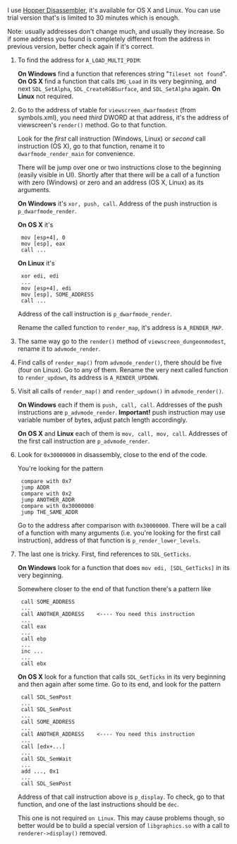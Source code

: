 I use [Hopper Disassembler](http://www.hopperapp.com), it's available for OS X and Linux. You can use trial version that's is limited to 30 minutes which is enough.

Note: usually addresses don't change much, and usually they increase. So if some address you found is completely different from the address in previous version, better check again if it's correct.

1. To find the address for `A_LOAD_MULTI_PDIM`:

	**On Windows** find a function that references string "`Tileset not found`".
	**On OS X** find a function that calls `IMG_Load` in its very beginning, and next `SDL_SetAlpha`, `SDL_CreateRGBSurface`, and `SDL_SetAlpha` again.
	**On Linux** not required.

2. Go to the address of vtable for `viewscreen_dwarfmodest` (from symbols.xml), you need *third* DWORD at that address, it's the address of viewscreen's `render()` method. Go to that function.

	Look for the *first* call instruction (Windows, Linux) or *second* call instruction (OS X), go to that function, rename it to `dwarfmode_render_main` for convenience.

	There will be jump over one or two instructions close to the beginning (easily visible in UI). Shortly after that there will be a call of a function with zero (Windows) or zero and an address (OS X, Linux) as its arguments. 

	**On Windows** it's `xor, push, call`. Address of the push instruction is `p_dwarfmode_render`.

	**On OS X** it's

	    mov [esp+4], 0
	    mov [esp], eax
	    call ...

	**On Linux** it's 
	
	    xor edi, edi
	    ...
	    mov [esp+4], edi
	    mov [esp], SOME_ADDRESS
	    call ...

	Address of the call instruction is `p_dwarfmode_render`.
	
	Rename the called function to `render_map`, it's address is `A_RENDER_MAP`.

3. The same way go to the `render()` method of `viewscreen_dungeonmodest`, rename it to `advmode_render`.

4. Find calls of `render_map()` from `advmode_render()`, there should be five (four on Linux). Go to any of them. Rename the very next called function to `render_updown`, its address is `A_RENDER_UPDOWN`.

5. Visit all calls of `render_map()` and `render_updown()` in `advmode_render()`.

	**On Windows** each if them is `push, call, call`. Addresses of the push instructions are `p_advmode_render`. **Important!** push instruction may use variable number of bytes, adjust patch length accordingly.
	
	**On OS X** and **Linux** each of them is `mov, call, mov, call`. Addresses of the first call instruction are `p_advmode_render`.

6. Look for `0x30000000` in disassembly, close to the end of the code. 

	You're looking for the pattern
	
	    compare with 0x7
	    jump ADDR
	    compare with 0x2
	    jump ANOTHER_ADDR
	    compare with 0x30000000
	    jump THE_SAME_ADDR
	
	Go to the address after comparison with `0x30000000`. There will be a call of a function with many arguments (i.e. you're looking for the first call instruction), address of that function is `p_render_lower_levels`.

7. The last one is tricky. First, find references to `SDL_GetTicks`.

	**On Windows** look for a function that does `mov edi, [SDL_GetTicks]` in its very beginning.
	
	Somewhere closer to the end of that function there's a pattern like
	
	    call SOME_ADDRESS
	    ...
	    call ANOTHER_ADDRESS	<---- You need this instruction
	    ...
	    call eax
	    ...
	    call ebp
	    ...
	    inc ...
	    ...
	    call ebx
	
	**On OS X** look for a function that calls `SDL_GetTicks` in its very beginning and then again after some time. Go to its end, and look for the pattern
	
	    call SDL_SemPost
	    ...
	    call SDL_SemPost
	    ...
	    call SOME_ADDRESS
	    ...
	    call ANOTHER_ADDRESS	<---- You need this instruction
	    ...
	    call [edx+...]
	    ...
	    call SDL_SemWait
	    ...
	    add ..., 0x1
	    ...
	    call SDL_SemPost
	
	Address of that call instruction above is `p_display`. To check, go to that function, and one of the last instructions should be `dec`.
	
	This one is not required `on Linux`. This may cause problems though, so better would be to build a special version of `libgraphics.so` with a call to `renderer->display()` removed.

